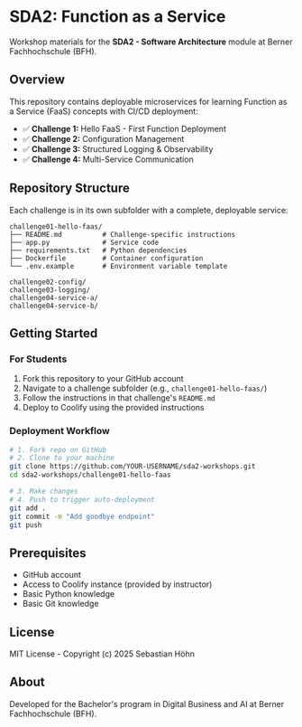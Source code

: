 # SDA2: Function as a Service

Workshop materials for the **SDA2 - Software Architecture** module at Berner Fachhochschule (BFH).

## Overview

This repository contains deployable microservices for learning Function as a Service (FaaS) concepts with CI/CD deployment:

- ✅ **Challenge 1:** Hello FaaS - First Function Deployment
- ✅ **Challenge 2:** Configuration Management
- ✅ **Challenge 3:** Structured Logging & Observability
- ✅ **Challenge 4:** Multi-Service Communication

## Repository Structure

Each challenge is in its own subfolder with a complete, deployable service:
```
challenge01-hello-faas/
├── README.md          # Challenge-specific instructions
├── app.py             # Service code
├── requirements.txt   # Python dependencies
├── Dockerfile         # Container configuration
└── .env.example       # Environment variable template

challenge02-config/
challenge03-logging/
challenge04-service-a/
challenge04-service-b/
```

## Getting Started

### For Students

1. Fork this repository to your GitHub account
2. Navigate to a challenge subfolder (e.g., `challenge01-hello-faas/`)
3. Follow the instructions in that challenge's `README.md`
4. Deploy to Coolify using the provided instructions

### Deployment Workflow
```bash
# 1. Fork repo on GitHub
# 2. Clone to your machine
git clone https://github.com/YOUR-USERNAME/sda2-workshops.git
cd sda2-workshops/challenge01-hello-faas

# 3. Make changes
# 4. Push to trigger auto-deployment
git add .
git commit -m "Add goodbye endpoint"
git push
```

## Prerequisites

- GitHub account
- Access to Coolify instance (provided by instructor)
- Basic Python knowledge
- Basic Git knowledge

## License

MIT License - Copyright (c) 2025 Sebastian Höhn

## About

Developed for the Bachelor's program in Digital Business and AI at Berner Fachhochschule (BFH).
